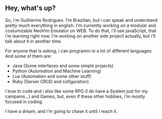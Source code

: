 ## Hey, what's up?

So, i'm Guilherme Rodrigues. I'm Brazilian, but i can speak and understand pretty much everything in english.
I'm currently working on a modular and costumizable NeoVim Emulator on WEB. To do that, i'll use javaScript, that i'm learning right now.
I'm working on another side project actually, but i'll talk about it in another time.

For anyone that is asking, i can programm in a lot of different languages. And some of them are:

  - Java (Some interfaces and some simple projects)
  - Python (Automation and Machine Learning)
  - Lua (Automation and some other stuff)
  - Ruby (Server CRUD and cofiguration)

I love to code and i also like some RPG (I do have a System just for my campains...) and Games, but, even if these other hobbies, i'm mostly focused in coding.

I have a dream, and i'm going to chase it until i reach it.
